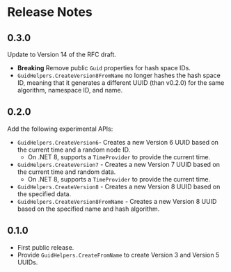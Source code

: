 # Release Notes

## 0.3.0

Update to Version 14 of the RFC draft.

* **Breaking** Remove public `Guid` properties for hash space IDs.
* `GuidHelpers.CreateVersion8FromName` no longer hashes the hash space ID, meaning that it generates a different UUID (than v0.2.0) for the same algorithm, namespace ID, and name.

## 0.2.0

Add the following experimental APIs:

* `GuidHelpers.CreateVersion6`- Creates a new Version 6 UUID based on the current time and a random node ID.
  * On .NET 8, supports a `TimeProvider` to provide the current time.
* `GuidHelpers.CreateVersion7` - Creates a new Version 7 UUID based on the current time and random data.
  * On .NET 8, supports a `TimeProvider` to provide the current time.
* `GuidHelpers.CreateVersion8` - Creates a new Version 8 UUID based on the specified data.
* `GuidHelpers.CreateVersion8FromName` - Creates a new Version 8 UUID based on the specified name and hash algorithm.

## 0.1.0

* First public release.
* Provide `GuidHelpers.CreateFromName` to create Version 3 and Version 5 UUIDs.
